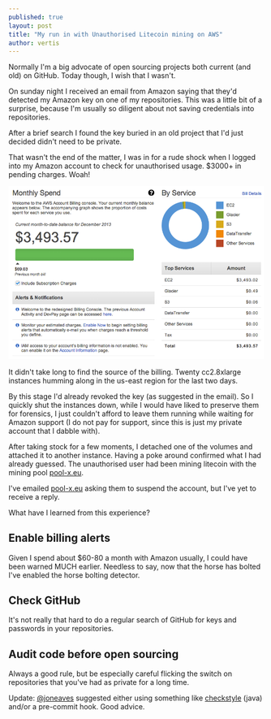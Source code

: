 ```yaml
---
published: true
layout: post
title: "My run in with Unauthorised Litecoin mining on AWS"
author: vertis
---
```


Normally I'm a big advocate of open sourcing projects both current (and old) on GitHub. Today though, I wish that I wasn't.

On sunday night I received an email from Amazon saying that they'd detected my Amazon key on one of my repositories. This was a little bit of a surprise, because I'm usually so diligent about not saving credentials into repositories.

After a brief search I found the key buried in an old project that I'd just decided didn't need to be private.

That wasn't the end of the matter, I was in for a rude shock when I logged into my Amazon account to check for unauthorised usage. $3000+ in pending charges. Woah!

![Billing Dashboard](/assets/images/aws-billing-dashboard.png)

It didn't take long to find the source of the billing. Twenty cc2.8xlarge instances humming along in the us-east region for the last two days.

By this stage I'd already revoked the key (as suggested in the email). So I quickly shut the instances down, while I would have liked to preserve them for forensics, I just couldn't afford to leave them running while waiting for Amazon support (I do not pay for support, since this is just my private account that I dabble with).

After taking stock for a few moments, I detached one of the volumes and attached it to another instance. Having a poke around confirmed what I had already guessed. The unauthorised user had been mining litecoin with the mining pool [pool-x.eu](http://pool-x.eu).

I've emailed [pool-x.eu](http://pool-x.eu) asking them to suspend the account, but I've yet to receive a reply.

What have I learned from this experience?

## Enable billing alerts
Given I spend about $60-80 a month with Amazon usually, I could have been warned MUCH earlier. Needless to say, now that the horse has bolted I've enabled the horse bolting detector.

## Check GitHub
It's not really that hard to do a regular search of GitHub for keys and passwords in your repositories.

## Audit code before open sourcing
Always a good rule, but be especially careful flicking the switch on repositories that you've had as private for a long time.

Update: [@joneaves](http://twitter.com/joneaves) suggested either using something like [checkstyle](http://checkstyle.sourceforge.net/) (java) and/or a pre-commit hook. Good advice.